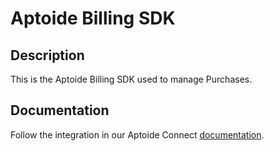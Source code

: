 
# Aptoide Billing SDK

## Description

This is the Aptoide Billing SDK used to manage Purchases.

## Documentation

Follow the integration in our Aptoide Connect [documentation](https://docs.catappult.io/docs/android-billing-sdk).
